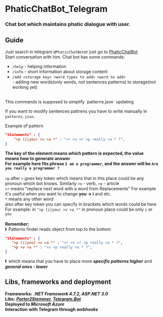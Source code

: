 # PhaticChatBot_Telegram
### Chat bot which maintains phatic dialogue with user.

## Guide
Just search in telegram `@PhaticChatBot`or just go to [PhaticChatBot](https://t.me/PhaticChatBot)<br>
Start conversation with him.
Chat bot has some commands:
+ `/help` - helping information
+ `/info` - short information about storage content
+ `/add <storage key> <word types to add> <word to add>`<br> - adding new words(only words, not sentences patterns) to storage(not working yet)
<br>
This commands is supposed to simplify `patterns.json` updating<br>

If you want to modify sentences pattrens you have to write manually in `patterns.json`.

Example of pattern 
```json
"Statements" : {
    ">p (i|you) >v >a *" : ">r >v >r >p really >a * ?",
}
```
**The key of the element means which pattern is expected, the value means how to generate answer**<br>
**For example here fits phrase `I am a programmer`, and the answer will be `Are you really a programmer ?`**
<br>
<br>
`>p` after `>` goes key token which means that in this place could be any pronoun which bot knows.
Similarly `>v` - verb, `>a` - article <br> 
`>r` means "replace next word with a word from Replacements" For example it's useful when you want to change **you -> i** and etc. <br>
`*` means any other word <br>
also after key token you can specify in brackets which words could be here <br>
For example: in `">p (i|you) >v >a *"` in pronoun place could be only `i` or `you`<br><br>
**Remember:**<br>
 :arrow_double_down:
Patterns finder reads object from top to the bottom <br> 
```json
"Statements" : {
   ">p (i|you) >v >a *" : ">r >v >r >p really >a * ?",
   ">p >v >a *" : ">v >p really >a * ?",
}
```
:arrow_double_down:
which means that you have to place more _**specific patterns higher**_ and _**general ones - lower**_ <br>
## Libs, frameworks and deployment<br>
**Frameworks:** _**.NET Framework 4.7.2, ASP.NET 3.0**_ <br>
**Libs:**  _**[Porter2Stemmer](https://github.com/nemec/porter2-stemmer),  [Telegram.Bot](https://github.com/TelegramBots/Telegram.Bot)**_<br>
**Deployed to _Microsoft Azure_**<br>
**Interaction with Telegram through _webhooks_**
